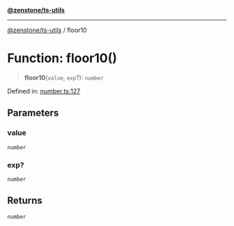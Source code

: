 [**@zenstone/ts-utils**](../README.md)

***

[@zenstone/ts-utils](../globals.md) / floor10

# Function: floor10()

> **floor10**(`value`, `exp`?): `number`

Defined in: [number.ts:127](https://github.com/janpoem/ts-utils/blob/b9219c6997c227d9b9eb09f22e1ab95d12d9260c/src/number.ts#L127)

## Parameters

### value

`number`

### exp?

`number`

## Returns

`number`
